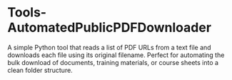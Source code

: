 # Tools-AutomatedPublicPDFDownloader
A simple Python tool that reads a list of PDF URLs from a text file and downloads each file using its original filename. Perfect for automating the bulk download of documents, training materials, or course sheets into a clean folder structure.
